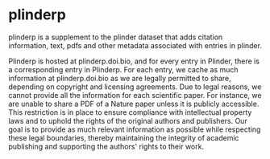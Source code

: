 # plinderp

plinderp is a supplement to the plinder dataset that adds citation information,
text, pdfs and other metadata associated with entries in plinder.

Plinderp is hosted at plinderp.doi.bio, and for every entry in Plinder, there is
a corresponding entry in Plinderp. For each entry, we cache as much information
at plinderp.doi.bio as we are legally permitted to share, depending on copyright
and licensing agreements. Due to legal reasons, we cannot provide all the
information for each scientific paper. For instance, we are unable to share a
PDF of a Nature paper unless it is publicly accessible. This restriction is in
place to ensure compliance with intellectual property laws and to uphold the
rights of the original authors and publishers. Our goal is to provide as much
relevant information as possible while respecting these legal boundaries,
thereby maintaining the integrity of academic publishing and supporting the
authors' rights to their work.
